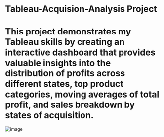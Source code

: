 # Tableau-Acquision-Analysis Project

# This project demonstrates my Tableau skills by creating an interactive dashboard that provides valuable insights into the distribution of profits across different states, top product categories, moving averages of total profit, and sales breakdown by states of acquisition.

![image](https://github.com/RahulLikhar34/Tableau-Acquision-Analysis-Project/assets/109016660/83cde58f-03e1-4b89-b275-59936ac53aeb)



